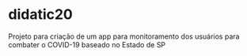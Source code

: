 # didatic20
Projeto para criação de um app para monitoramento dos usuários para combater o COVID-19 baseado no Estado de SP
